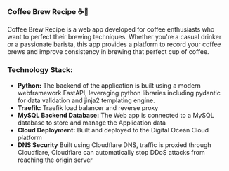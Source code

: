 ### **Coffee Brew Recipe** ☕🍪 

Coffee Brew Recipe is a web app developed for coffee enthusiasts who want to perfect their brewing techniques. Whether you're a casual drinker or a passionate barista, this app provides a platform to record your coffee brews and improve consistency in brewing that perfect cup of coffee.

### **Technology Stack:**
- **Python:** The backend of the application is built using a modern webframework FastAPI, leveraging python libraries including pydantic for data validation and jinja2 templating engine.
- **Traefik:** Traefik load balancer and reverse proxy
- **MySQL Backend Database:** The Web app is connected to a MySQL database to store and manage the Application data
- **Cloud Deployment:** Built and deployed to the Digital Ocean Cloud platform 
- **DNS Security** Built using Cloudflare DNS, traffic is proxied through Cloudflare, Cloudflare can automatically stop DDoS attacks from reaching the origin server
